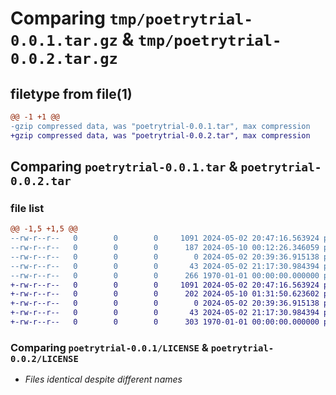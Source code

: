 # Comparing `tmp/poetrytrial-0.0.1.tar.gz` & `tmp/poetrytrial-0.0.2.tar.gz`

## filetype from file(1)

```diff
@@ -1 +1 @@
-gzip compressed data, was "poetrytrial-0.0.1.tar", max compression
+gzip compressed data, was "poetrytrial-0.0.2.tar", max compression
```

## Comparing `poetrytrial-0.0.1.tar` & `poetrytrial-0.0.2.tar`

### file list

```diff
@@ -1,5 +1,5 @@
--rw-r--r--   0        0        0     1091 2024-05-02 20:47:16.563924 poetrytrial-0.0.1/LICENSE
--rw-r--r--   0        0        0      187 2024-05-10 00:12:26.346059 poetrytrial-0.0.1/pyproject.toml
--rw-r--r--   0        0        0        0 2024-05-02 20:39:36.915138 poetrytrial-0.0.1/src/poetrytrial/__init__.py
--rw-r--r--   0        0        0       43 2024-05-02 21:17:30.984394 poetrytrial-0.0.1/src/poetrytrial/example.py
--rw-r--r--   0        0        0      266 1970-01-01 00:00:00.000000 poetrytrial-0.0.1/PKG-INFO
+-rw-r--r--   0        0        0     1091 2024-05-02 20:47:16.563924 poetrytrial-0.0.2/LICENSE
+-rw-r--r--   0        0        0      202 2024-05-10 01:31:50.623602 poetrytrial-0.0.2/pyproject.toml
+-rw-r--r--   0        0        0        0 2024-05-02 20:39:36.915138 poetrytrial-0.0.2/src/poetrytrial/__init__.py
+-rw-r--r--   0        0        0       43 2024-05-02 21:17:30.984394 poetrytrial-0.0.2/src/poetrytrial/example.py
+-rw-r--r--   0        0        0      303 1970-01-01 00:00:00.000000 poetrytrial-0.0.2/PKG-INFO
```

### Comparing `poetrytrial-0.0.1/LICENSE` & `poetrytrial-0.0.2/LICENSE`

 * *Files identical despite different names*


